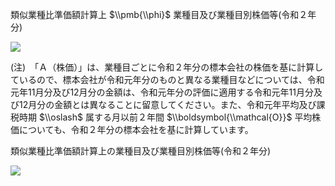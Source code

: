 類似業種比準価額計算上 $\\pmb{\\phi}$ 業種目及び業種目別株価等(令和２年分)

![](https://www.nta.go.jp/tmp/b8ec4c42-6c1a-48b7-8600-a36b13ba6efe/images/07e5361dcbb7ccad01ef97d0157f42f2ebb867fb512a2ec4636f7feef811cd04.jpg)

(注)　「Ａ（株価）」は、業種目ごとに令和２年分の標本会社の株価を基に計算しているので、標本会社が令和元年分のものと異なる業種目などについては、令和元年11月分及び12月分の金額は、令和元年分の評価に適用する令和元年11月分及び12月分の金額とは異なることに留意してください。また、令和元年平均及び課税時期 $\\oslash$ 属する月以前２年間 $\\boldsymbol{\\mathcal{O}}$ 平均株価についても、令和２年分の標本会社を基に計算しています。

類似業種比準価額計算上の業種目及び業種目別株価等(令和２年分)

![](https://www.nta.go.jp/tmp/b8ec4c42-6c1a-48b7-8600-a36b13ba6efe/images/29808896d9ca0be0b5b8e13c635a69eb7e759b1a6c587e7db1906aa51e5197fd.jpg)